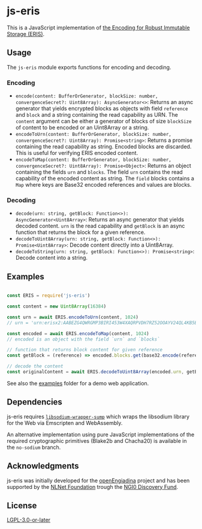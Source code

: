 # js-eris

This is a JavaScript implementation of [the Encoding for Robust Immutable Storage (ERIS)](http://purl.org/eris).

## Usage

The `js-eris` module exports functions for encoding and decoding.

### Encoding

- `encode(content: BufferOrGenerator, blockSize: number, convergenceSecret?: Uint8Array): AsyncGenerator<>`: Returns an async generator that yields encrypted blocks as objects with field `reference` and `block` and a string containing the read capability as URN. The `content` argument can be either a generator of blocks of size `blockSize` of content to be encoded or an Uint8Array or a string.
- `encodeToUrn(content: BufferOrGenerator, blockSize: number, convergenceSecret?: Uint8Array): Promise<string>`: Returns a promise containing the read capability as string. Encoded blocks are discarded. This is useful for verifying ERIS encoded content.
- `encodeToMap(content: BufferOrGenerator, blockSize: number, convergenceSecret?: Uint8Array): Promise<Object>`: Returns an object containing the fields `urn` and `blocks`. The field `urn` contains the read capability of the encoded content as string. The `field` blocks contains a `Map` where keys are Base32 encoded references and values are blocks.

### Decoding

- `decode(urn: string, getBlock: Function<>): AsyncGenerator<Uint8Array>`: Returns an async generator that yields decoded content. `urn` is the read capability and `getBlock` is an async function that returns the block for a given reference.
- `decodeToUint8Array(urn: string, getBlock: Function<>): Promise<Uint8Array>`: Decode content directly into a Uint8Array.
- `decodeToString(urn: string, getBlock: Function<>): Promise<string>`: Decode content into a string.

## Examples

``` javascript

const ERIS = require('js-eris')

const content = new Uint8Array(16384)

const urn = await ERIS.encodeToUrn(content, 1024)
// urn = 'urn:erisx2:AABEZG4QWRGMP3BIRI453W4XAQRPVDH7RZ52OOAYV24QL4KB5BSZVBM4R3YA43PTS6OW7NRMNUFQNJOTJJUR54VGBB47RRCOHY225N7W3Q'

const encoded = await ERIS.encodeToMap(content, 1024)
// encoded is an object with the field `urn` and `blocks`

// function that returns block content for given reference
const getBlock = (reference) => encoded.blocks.get(base32.encode(reference))

// decode the content
const originalContent = await ERIS.decodeToUint8Array(encoded.urn, getBlock)
```

See also the [examples](./examples) folder for a demo web application.

## Dependencies

js-eris requires [`libsodium-wrapper-sump`](https://www.npmjs.com/package/libsodium-wrappers-sumo) which wraps the libsodium library for the Web via Emscripten and WebAssembly.

An alternative implementation using pure JavaScript implementations of the required cryptographic primitives (Blake2b and Chacha20) is available in the `no-sodium` branch.

## Acknowledgments

js-eris was initially developed for the [openEngiadina](https://openengiadina.net) project and has been supported by the [NLNet Foundation](https://nlnet.nl/) trough the [NGI0 Discovery Fund](https://nlnet.nl/discovery/).

## License

[LGPL-3.0-or-later](./LICENSES/LGPL-3.0-or-later.txt)
